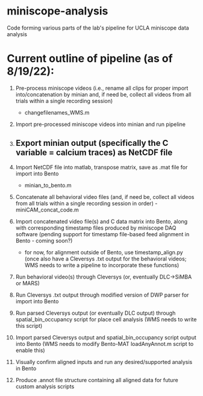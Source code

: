 # miniscope-analysis
Code forming various parts of the lab's pipeline for UCLA miniscope data analysis

# Current outline of pipeline (as of 8/19/22):
1) Pre-process miniscope videos (i.e., rename all clips for proper import into/concatenation by minian and, if need be, collect all videos from all trials within a single recording session)
    - changefilenames_WMS.m

2) Import pre-processed miniscope videos into minian and run pipeline

3) Export minian output (specifically the C variable = calcium traces) as NetCDF file
    - 

4) Import NetCDF file into matlab, transpose matrix, save as .mat file for import into Bento
    - minian_to_bento.m

5) Concatenate all behavioral video files (and, if need be, collect all videos from all trials within a single recording session in order)
    -miniCAM_concat_code.m

6) Import concatenated video file(s) and C data matrix into Bento, along with corresponding timestamp files produced by miniscope DAQ software (pending support for timestamp file-based feed alignment in Bento - coming soon?)
    - for now, for alignment outside of Bento, use timestamp_align.py (once also have a Cleversys .txt output for the behavioral videos; WMS needs to write a pipeline to incorporate these functions)

7) Run behavioral video(s) through Cleversys (or, eventually DLC->SiMBA or MARS)

8) Run Cleversys .txt output through modified version of DWP parser for import into Bento

9) Run parsed Cleversys output (or eventually DLC output) through spatial_bin_occupancy script for place cell analysis (WMS needs to write this script)

10) Import parsed Cleversys output and spatial_bin_occupancy script output into Bento (WMS needs to modify Bento-MAT loadAnyAnnot.m script to enable this)

11) Visually confirm aligned inputs and run any desired/supported analysis in Bento

12) Produce .annot file structure containing all aligned data for future custom analysis scripts
